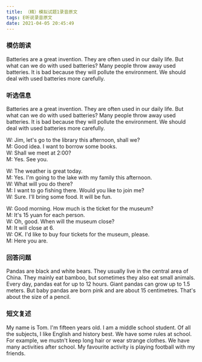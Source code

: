 ```yaml
---
title: （精）模拟试题1录音原文
tags: E听说录音原文
date: 2021-04-05 20:45:49
---
```


### 模仿朗读

Batteries are a great invention. They are often used in our daily life. But what can we do with used batteries? Many people throw away used batteries. It is bad because they will pollute the environment. We should deal with used batteries more carefully.



### 听选信息

<p>Batteries are a great invention. They are often used in our daily life. But what can we do with used batteries? Many people throw away used batteries. It is bad because they will pollute the environment. We should deal with used batteries more carefully. </p>
<p>W: Jim, let's go to the library this afternoon, shall we?</br>M: Good idea. I want to borrow some books.</br>W: Shall we meet at 2:00?</br>M: Yes. See you.<p>

<p>W: The weather is great today.</br>M: Yes. I'm going to the lake with my family this afternoon.</br>W: What will you do there?</br>M: I want to go fishing there. Would you like to join me?</br>W: Sure. I'll bring some food. It will be fun.<p>

<p>W: Good morning. How much is the ticket for the museum?</br>M: It's 15 <span class="italic">yuan</span> for each person.</br>W: Oh, good. When will the museum close?</br>M: It will close at 6. </br>W: OK. I'd like to buy four tickets for the museum, please.</br>M: Here you are.<p>

### 回答问题
<p>Pandas are black and white bears. They usually live in the central area of China. They mainly eat bamboo, but sometimes they also eat small animals. Every day, pandas eat for up to 12 hours. Giant pandas can grow up to 1.5 meters. But baby pandas are born pink and are about 15 centimetres. That's about the size of a pencil.<p>

### 短文复述
<p>My name is Tom. I'm fifteen years old. I am a middle school student. Of all the subjects, I like English and history best. We have some rules at school. For example, we mustn't keep long hair or wear strange clothes. We have many activities after school. My favourite activity is playing football with my friends.<p>







